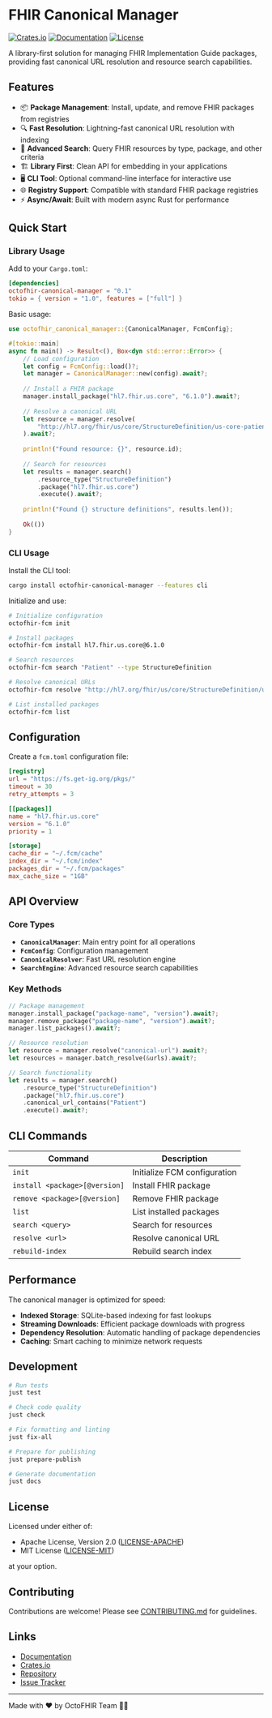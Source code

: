 # FHIR Canonical Manager

[![Crates.io](https://img.shields.io/crates/v/octofhir-canonical-manager.svg)](https://crates.io/crates/octofhir-canonical-manager)
[![Documentation](https://docs.rs/octofhir-canonical-manager/badge.svg)](https://docs.rs/octofhir-canonical-manager)
[![License](https://img.shields.io/badge/license-MIT%2FApache--2.0-blue.svg)](#license)

A library-first solution for managing FHIR Implementation Guide packages, providing fast canonical URL resolution and resource search capabilities.

## Features

- 📦 **Package Management**: Install, update, and remove FHIR packages from registries
- 🔍 **Fast Resolution**: Lightning-fast canonical URL resolution with indexing
- 🔎 **Advanced Search**: Query FHIR resources by type, package, and other criteria  
- 🏗️ **Library First**: Clean API for embedding in your applications
- 🖥️ **CLI Tool**: Optional command-line interface for interactive use
- 🌐 **Registry Support**: Compatible with standard FHIR package registries
- ⚡ **Async/Await**: Built with modern async Rust for performance

## Quick Start

### Library Usage

Add to your `Cargo.toml`:

```toml
[dependencies]
octofhir-canonical-manager = "0.1"
tokio = { version = "1.0", features = ["full"] }
```

Basic usage:

```rust
use octofhir_canonical_manager::{CanonicalManager, FcmConfig};

#[tokio::main]
async fn main() -> Result<(), Box<dyn std::error::Error>> {
    // Load configuration
    let config = FcmConfig::load()?;
    let manager = CanonicalManager::new(config).await?;
    
    // Install a FHIR package
    manager.install_package("hl7.fhir.us.core", "6.1.0").await?;
    
    // Resolve a canonical URL
    let resource = manager.resolve(
        "http://hl7.org/fhir/us/core/StructureDefinition/us-core-patient"
    ).await?;
    
    println!("Found resource: {}", resource.id);
    
    // Search for resources
    let results = manager.search()
        .resource_type("StructureDefinition")
        .package("hl7.fhir.us.core")
        .execute().await?;
        
    println!("Found {} structure definitions", results.len());
    
    Ok(())
}
```

### CLI Usage

Install the CLI tool:

```bash
cargo install octofhir-canonical-manager --features cli
```

Initialize and use:

```bash
# Initialize configuration
octofhir-fcm init

# Install packages
octofhir-fcm install hl7.fhir.us.core@6.1.0

# Search resources
octofhir-fcm search "Patient" --type StructureDefinition

# Resolve canonical URLs
octofhir-fcm resolve "http://hl7.org/fhir/us/core/StructureDefinition/us-core-patient"

# List installed packages
octofhir-fcm list
```

## Configuration

Create a `fcm.toml` configuration file:

```toml
[registry]
url = "https://fs.get-ig.org/pkgs/"
timeout = 30
retry_attempts = 3

[[packages]]
name = "hl7.fhir.us.core"
version = "6.1.0"
priority = 1

[storage]
cache_dir = "~/.fcm/cache"
index_dir = "~/.fcm/index"
packages_dir = "~/.fcm/packages"
max_cache_size = "1GB"
```

## API Overview

### Core Types

- **`CanonicalManager`**: Main entry point for all operations
- **`FcmConfig`**: Configuration management
- **`CanonicalResolver`**: Fast URL resolution engine
- **`SearchEngine`**: Advanced resource search capabilities

### Key Methods

```rust
// Package management
manager.install_package("package-name", "version").await?;
manager.remove_package("package-name", "version").await?;
manager.list_packages().await?;

// Resource resolution
let resource = manager.resolve("canonical-url").await?;
let resources = manager.batch_resolve(&urls).await?;

// Search functionality
let results = manager.search()
    .resource_type("StructureDefinition")
    .package("hl7.fhir.us.core")
    .canonical_url_contains("Patient")
    .execute().await?;
```

## CLI Commands

| Command | Description |
|---------|-------------|
| `init` | Initialize FCM configuration |
| `install <package>[@version]` | Install FHIR package |
| `remove <package>[@version]` | Remove FHIR package |
| `list` | List installed packages |
| `search <query>` | Search for resources |
| `resolve <url>` | Resolve canonical URL |
| `rebuild-index` | Rebuild search index |

## Performance

The canonical manager is optimized for speed:

- **Indexed Storage**: SQLite-based indexing for fast lookups
- **Streaming Downloads**: Efficient package downloads with progress
- **Dependency Resolution**: Automatic handling of package dependencies
- **Caching**: Smart caching to minimize network requests

## Development

```bash
# Run tests
just test

# Check code quality
just check

# Fix formatting and linting
just fix-all

# Prepare for publishing
just prepare-publish

# Generate documentation
just docs
```

## License

Licensed under either of:

- Apache License, Version 2.0 ([LICENSE-APACHE](LICENSE-APACHE))
- MIT License ([LICENSE-MIT](LICENSE-MIT))

at your option.

## Contributing

Contributions are welcome! Please see [CONTRIBUTING.md](CONTRIBUTING.md) for guidelines.

## Links

- [Documentation](https://docs.rs/octofhir-canonical-manager)
- [Crates.io](https://crates.io/crates/octofhir-canonical-manager)
- [Repository](https://github.com/octofhir/canonical-manager-rs)
- [Issue Tracker](https://github.com/octofhir/canonical-manager-rs/issues)

---

Made with ❤️ by OctoFHIR Team 🐙🦀